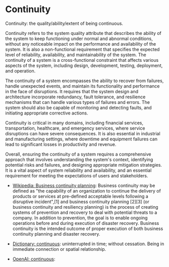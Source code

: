 # Continuity

Continuity: the quality/ability/extent of being continuous.

<div data-chatgpt-prompt="explain continuity (system quality attribute, non-functional requirement, cross-functional contraint)">

Continuity refers to the system quality attribute that describes the ability of the system to keep functioning under normal and abnormal conditions, without any noticeable impact on the performance and availability of the system. It is also a non-functional requirement that specifies the expected level of reliability, availability, and maintainability of the system. The continuity of a system is a cross-functional constraint that affects various aspects of the system, including design, development, testing, deployment, and operation.

The continuity of a system encompasses the ability to recover from failures, handle unexpected events, and maintain its functionality and performance in the face of disruptions. It requires that the system design and architecture incorporate redundancy, fault tolerance, and resilience mechanisms that can handle various types of failures and errors. The system should also be capable of monitoring and detecting faults, and initiating appropriate corrective actions.

Continuity is critical in many domains, including financial services, transportation, healthcare, and emergency services, where service disruptions can have severe consequences. It is also essential in industrial and manufacturing settings, where downtime and equipment failures can lead to significant losses in productivity and revenue.

Overall, ensuring the continuity of a system requires a comprehensive approach that involves understanding the system's context, identifying potential risks and failures, and designing appropriate mitigation strategies. It is a vital aspect of system reliability and availability, and an essential requirement for meeting the expectations of users and stakeholders.

</div>

* [Wikipedia: Business continuity planning](https://wikipedia.org/wiki/Business_continuity_planning): Business continuity may be defined as "the capability of an organization to continue the delivery of products or services at pre-defined acceptable levels following a disruptive incident",[1] and business continuity planning [2][3] (or business continuity and resiliency planning) is the process of creating systems of prevention and recovery to deal with potential threats to a company. In addition to prevention, the goal is to enable ongoing operations before and during execution of disaster recovery. Business continuity is the intended outcome of proper execution of both business continuity planning and disaster recovery. 

* [Dictionary: continuous](https://www.dictionary.com/browse/continuous): uninterrupted in time; without cessation. Being in immediate connection or spatial relationship.

* [OpenAI: continuous](https:://openai.com): <div data-chatgpt-prompt="define continuous (computers and software)"></div>
